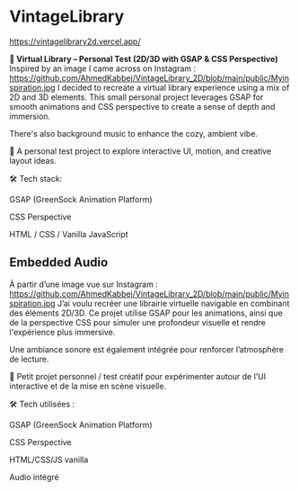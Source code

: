 # VintageLibrary
https://vintagelibrary2d.vercel.app/

**🧪 Virtual Library – Personal Test (2D/3D with GSAP & CSS Perspective)**
Inspired by an image I came across on Instagram : https://github.com/AhmedKabbej/VintageLibrary_2D/blob/main/public/Myinspiration.jpg
I decided to recreate a virtual library experience using a mix of 2D and 3D elements.
This small personal project leverages GSAP for smooth animations and CSS perspective to create a sense of depth and immersion.

There's also background music to enhance the cozy, ambient vibe.

🎯 A personal test project to explore interactive UI, motion, and creative layout ideas.

🛠️ Tech stack:

GSAP (GreenSock Animation Platform)

CSS Perspective

HTML / CSS / Vanilla JavaScript

Embedded Audio
------------------------------------------------------------

À partir d’une image vue sur Instagram : https://github.com/AhmedKabbej/VintageLibrary_2D/blob/main/public/Myinspiration.jpg
J’ai voulu recréer une librairie virtuelle navigable en combinant des éléments 2D/3D.
Ce projet utilise GSAP pour les animations, ainsi que de la perspective CSS pour simuler une profondeur visuelle et rendre l'expérience plus immersive.

Une ambiance sonore est également intégrée pour renforcer l’atmosphère de lecture.

🎯 Petit projet personnel / test créatif pour expérimenter autour de l’UI interactive et de la mise en scène visuelle.

🛠️ Tech utilisées :

GSAP (GreenSock Animation Platform)

CSS Perspective

HTML/CSS/JS vanilla

Audio intégré

